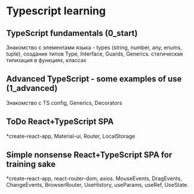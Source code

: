 # Typescript learning
## TypeScript fundamentals (0_start)
Знакомство с элементами языка - types (string, number, any, enums, tuple), создание типов Type, Interface, Guards, Generics. статическая типизация в функциях, классах

## Advanced TypeScript - some examples of use (1_advanced)

Знакомство с TS config, Generics, Decorators 

## ToDo React+TypeScript SPA
*create-react-app, Material-ui, Router, LocalStorage

## Simple nonsense React+TypeScript SPA for training sake
*create-react-app, react-router-dom, axios.  MouseEvents, DragEvents, ChangeEvents, BrowserRouter, UseHistory, useParams, useRef, UseState.



